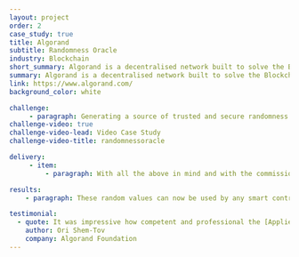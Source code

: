 ```yaml
---
layout: project
order: 2
case_study: true
title: Algorand
subtitle: Randomness Oracle
industry: Blockchain
short_summary: Algorand is a decentralised network built to solve the Blockchain Trilemma of simultaneously achieving speed, security, and decentralisation. Launched in June 2019 by computer scientist and MIT professor Silvio Micali, Algorand is a permissionless, open-source blockchain network upon which anyone can build.
summary: Algorand is a decentralised network built to solve the Blockchain Trilemma of simultaneously achieving speed, security, and decentralisation. Launched in June 2019 by computer scientist and MIT professor Silvio Micali, Algorand is a permissionless, open-source blockchain network upon which anyone can build. Applied Blockchain has been working closely with the Algorand Foundation since 2019, including developing a range of leading Algorand decentralised applications from Opulous music rights financing, to Aorist high-end digital art marketplace, and core infrastructure such as London Bridge, a secure token bridge between Ethereum and Algorand, and Silent Data, a privacy-preserving data oracle.
link: https://www.algorand.com/
background_color: white

challenge:
     - paragraph: Generating a source of trusted and secure randomness is difficult, especially on-chain. Yet having one is necessary for decentralised applications that depend on randomised processes, such as lotteries, random NFT drops, games, etc. Crucially, it is not enough for most on-chain applications to use "random-looking" quantities (such as the block seed) as sources of randomness. Instead, block proposers have partial control over these quantities, making it possible for rogue block proposers to break applications that depend on these sources being unpredictable.
challenge-video: true
challenge-video-lead: Video Case Study
challenge-video-title: randomnessoracle

delivery:
     - item:
         - paragraph: With all the above in mind and with the commission from the Algorand Foundation, Applied Blockchain was able to design, build, and host the very first randomness Oracle for the Algorand blockchain. The Oracle calls the same VRF used by the Algorand consensus protocol to generate verifiable pseudo-random values stored on-chain.

results:
    - paragraph: These random values can now be used by any smart contract deployed on the Algorand blockchain for free and utilised for various use cases such as on-chain gaming, NFTs, lottery etc. The Applied Blockchain Algorand Randomness Oracle was successfully launched into production on the 17th of November 2022 and is now the official source of randomness on the Algorand blockchain.

testimonial:
  - quote: It was impressive how competent and professional the [Applied Blockchain] team members were, as well as how well we communicated. We had a great experience working with them, since they always understood the importance of the project, and shared our views. Also whenever we requested a change or fix, we usually got quick responses and solutions, so all in all, the experience was excellent.  
    author: Ori Shem-Tov
    company: Algorand Foundation
---
```

